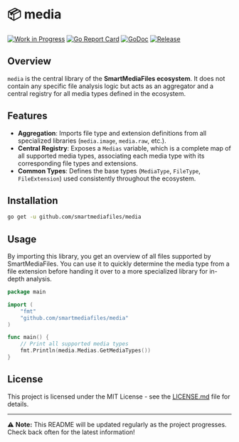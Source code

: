 # 📦 media

[![Work in Progress](https://img.shields.io/badge/Status-Work%20in%20Progress-yellow)](https://shields.io)
[![Go Report Card](https://goreportcard.com/badge/github.com/SmartMediaFiles/media)](https://goreportcard.com/report/github.com/SmartMediaFiles/media)
[![GoDoc](https://pkg.go.dev/badge/github.com/SmartMediaFiles/media)](https://pkg.go.dev/github.com/SmartMediaFiles/media)
[![Release](https://img.shields.io/github/release/SmartMediaFiles/media.svg?style=flat)](https://github.com/SmartMediaFiles/media/releases)

## Overview

`media` is the central library of the **SmartMediaFiles ecosystem**. It does not contain any specific file analysis logic but acts as an aggregator and a central registry for all media types defined in the ecosystem.

## Features

- **Aggregation**: Imports file type and extension definitions from all specialized libraries (`media.image`, `media.raw`, etc.).
- **Central Registry**: Exposes a `Medias` variable, which is a complete map of all supported media types, associating each media type with its corresponding file types and extensions.
- **Common Types**: Defines the base types (`MediaType`, `FileType`, `FileExtension`) used consistently throughout the ecosystem.

## Installation

```bash
go get -u github.com/smartmediafiles/media
```

## Usage

By importing this library, you get an overview of all files supported by SmartMediaFiles. You can use it to quickly determine the media type from a file extension before handing it over to a more specialized library for in-depth analysis.

```go
package main

import (
	"fmt"
	"github.com/smartmediafiles/media"
)

func main() {
	// Print all supported media types
	fmt.Println(media.Medias.GetMediaTypes())
}
```

## License

This project is licensed under the MIT License - see the [LICENSE.md](LICENSE.md) file for details.

---

⚠️ **Note:** This README will be updated regularly as the project progresses. Check back often for the latest information!
